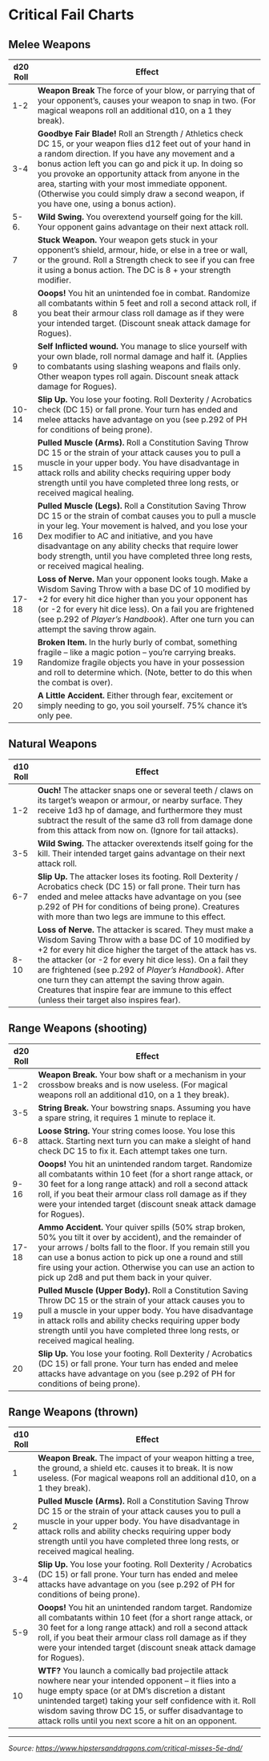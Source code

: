 # Critical Fail Charts

## Melee Weapons

| d20 Roll | Effect                                                                                                                                                                                                                                                                                                                                                                                                                           |
| -------- | -------------------------------------------------------------------------------------------------------------------------------------------------------------------------------------------------------------------------------------------------------------------------------------------------------------------------------------------------------------------------------------------------------------------------------- |
| 1-2      | **Weapon Break** The force of your blow, or parrying that of your opponent’s, causes your weapon to snap in two. (For magical weapons roll an additional d10, on a 1 they break).                                                                                                                                                                                                                                                |
| 3-4      | **Goodbye Fair Blade!** Roll an Strength / Athletics check DC 15, or your weapon flies d12 feet out of your hand in a random direction. If you have any movement and a bonus action left you can go and pick it up. In doing so you provoke an opportunity attack from anyone in the area, starting with your most immediate opponent. (Otherwise you could simply draw a second weapon, if you have one, using a bonus action). |
| 5-6.     | **Wild Swing.** You overextend yourself going for the kill. Your opponent gains advantage on their next attack roll.                                                                                                                                                                                                                                                                                                             |
| 7        | **Stuck Weapon.** Your weapon gets stuck in your opponent’s shield, armour, hide, or else in a tree or wall, or the ground. Roll a Strength check to see if you can free it using a bonus action. The DC is 8 + your strength modifier.                                                                                                                                                                                          |
| 8        | **Ooops!** You hit an unintended foe in combat. Randomize all combatants within 5 feet and roll a second attack roll, if you beat their armour class roll damage as if they were your intended target. (Discount sneak attack damage for Rogues).                                                                                                                                                                                |
| 9        | **Self Inflicted wound.** You manage to slice yourself with your own blade, roll normal damage and half it. (Applies to combatants using slashing weapons and flails only. Other weapon types roll again. Discount sneak attack damage for Rogues).                                                                                                                                                                              |
| 10-14    | **Slip Up.** You lose your footing. Roll Dexterity / Acrobatics check (DC 15) or fall prone. Your turn has ended and melee attacks have advantage on you (see p.292 of PH for conditions of being prone).                                                                                                                                                                                                                        |
| 15       | **Pulled Muscle (Arms).** Roll a Constitution Saving Throw DC 15 or the strain of your attack causes you to pull a muscle in your upper body. You have disadvantage in attack rolls and ability checks requiring upper body strength until you have completed three long rests, or received magical healing.                                                                                                                     |
| 16       | **Pulled Muscle (Legs).** Roll a Constitution Saving Throw DC 15 or the strain of combat causes you to pull a muscle in your leg. Your movement is halved, and you lose your Dex modifier to AC and initiative, and you have disadvantage on any ability checks that require lower body strength, until you have completed three long rests, or received magical healing.                                                        |
| 17-18    | **Loss of Nerve.** Man your opponent looks tough. Make a Wisdom Saving Throw with a base DC of 10 modified by +2 for every hit dice higher than you your opponent has (or -2 for every hit dice less). On a fail you are frightened (see p.292 of _Player’s Handbook_). After one turn you can attempt the saving throw again.                                                                                                   |
| 19       | **Broken Item.** In the hurly burly of combat, something fragile – like a magic potion – you’re carrying breaks. Randomize fragile objects you have in your possession and roll to determine which. (Note, better to do this when the combat is over).                                                                                                                                                                           |
| 20       | **A Little Accident.** Either through fear, excitement or simply needing to go, you soil yourself. 75% chance it’s only pee.                                                                                                                                                                                                                                                                                                     |

## Natural Weapons
| d10 Roll | Effect                                                                                                                                                                                                                                                                                                                                                                                                                                                 |
| -------- | ------------------------------------------------------------------------------------------------------------------------------------------------------------------------------------------------------------------------------------------------------------------------------------------------------------------------------------------------------------------------------------------------------------------------------------------------------ |
| 1-2      | **Ouch!** The attacker snaps one or several teeth / claws on its target’s weapon or armour, or nearby surface. They receive 1d3 hp of damage, and furthermore they must subtract the result of the same d3 roll from damage done from this attack from now on. (Ignore for tail attacks).                                                                                                                                                              |
| 3-5      | **Wild Swing.** The attacker overextends itself going for the kill. Their intended target gains advantage on their next attack roll.                                                                                                                                                                                                                                                                                                                   |
| 6-7      | **Slip Up.** The attacker loses its footing. Roll Dexterity / Acrobatics check (DC 15) or fall prone. Their turn has ended and melee attacks have advantage on you (see p.292 of PH for conditions of being prone). Creatures with more than two legs are immune to this effect.                                                                                                                                                                       |
| 8-10     | **Loss of Nerve.** The attacker is scared. They must make a Wisdom Saving Throw with a base DC of 10 modified by +2 for every hit dice higher the target of the attack has vs. the attacker (or -2 for every hit dice less). On a fail they are frightened (see p.292 of _Player’s Handbook_). After one turn they can attempt the saving throw again. Creatures that inspire fear are immune to this effect (unless their target also inspires fear). |

## Range Weapons (shooting)
| d20 Roll | Effect                                                                                                                                                                                                                                                                                                                                           |
| -------- | ------------------------------------------------------------------------------------------------------------------------------------------------------------------------------------------------------------------------------------------------------------------------------------------------------------------------------------------------ |
| 1-2      | **Weapon Break.** Your bow shaft or a mechanism in your crossbow breaks and is now useless. (For magical weapons roll an additional d10, on a 1 they break).                                                                                                                                                                                     |
| 3-5      | **String Break.** Your bowstring snaps. Assuming you have a spare string, it requires 1 minute to replace it.                                                                                                                                                                                                                                    |
| 6-8      | **Loose String.** Your string comes loose. You lose this attack. Starting next turn you can make a sleight of hand check DC 15 to fix it. Each attempt takes one turn.                                                                                                                                                                           |
| 9-16     | **Ooops!** You hit an unintended random target. Randomize all combatants within 10 feet (for a short range attack, or 30 feet for a long range attack) and roll a second attack roll, if you beat their armour class roll damage as if they were your intended target (discount sneak attack damage for Rogues).                                 |
| 17-18    | **Ammo Accident.** Your quiver spills (50% strap broken, 50% you tilt it over by accident), and the remainder of your arrows / bolts fall to the floor. If you remain still you can use a bonus action to pick up one a round and still fire using your action. Otherwise you can use an action to pick up 2d8 and put them back in your quiver. |
| 19       | **Pulled Muscle (Upper Body).** Roll a Constitution Saving Throw DC 15 or the strain of your attack causes you to pull a muscle in your upper body. You have disadvantage in attack rolls and ability checks requiring upper body strength until you have completed three long rests, or received magical healing.                               |
| 20       | **Slip Up.** You lose your footing. Roll Dexterity / Acrobatics (DC 15) or fall prone. Your turn has ended and melee attacks have advantage on you (see p.292 of PH for conditions of being prone).                                                                                                                                              |

## Range Weapons (thrown)
| d10 Roll | Effect                                                                                                                                                                                                                                                                                                                                  |
| -------- | --------------------------------------------------------------------------------------------------------------------------------------------------------------------------------------------------------------------------------------------------------------------------------------------------------------------------------------- |
| 1        | **Weapon Break.** The impact of your weapon hitting a tree, the ground, a shield etc. causes it to break. It is now useless. (For magical weapons roll an additional d10, on a 1 they break).                                                                                                                                           |
| 2        | **Pulled Muscle (Arms).** Roll a Constitution Saving Throw DC 15 or the strain of your attack causes you to pull a muscle in your upper body. You have disadvantage in attack rolls and ability checks requiring upper body strength until you have completed three long rests, or received magical healing.                            |
| 3-4      | **Slip Up.** You lose your footing. Roll Dexterity / Acrobatics (DC 15) or fall prone. Your turn has ended and melee attacks have advantage on you (see p.292 of PH for conditions of being prone).                                                                                                                                     |
| 5-9      | **Ooops!** You hit an unintended random target. Randomize all combatants within 10 feet (for a short range attack, or 30 feet for a long range attack) and roll a second attack roll, if you beat their armour class roll damage as if they were your intended target (discount sneak attack damage for Rogues).                        |
| 10       | **WTF?** You launch a comically bad projectile attack nowhere near your intended opponent – it flies into a huge empty space (or at DM’s discretion a distant unintended target) taking your self confidence with it. Roll wisdom saving throw DC 15, or suffer disadvantage to attack rolls until you next score a hit on an opponent. |

---

*Source: https://www.hipstersanddragons.com/critical-misses-5e-dnd/*

